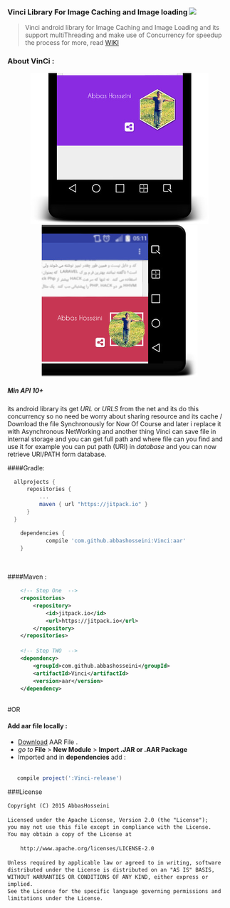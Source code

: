 ### Vinci Library For Image Caching and Image loading [![](https://jitpack.io/v/abbashosseini/Vinci.svg)](https://jitpack.io/#abbashosseini/Vinci)

> Vinci android library for Image Caching and Image Loading and its support multiThreading and make use of Concurrency for speedup the process for more, read [WIKI](https://github.com/abbashosseini/Vinci/wiki)

### About VinCi :
<p align="center">
<img src="https://github.com/abbashosseini/Vinci/blob/master/ScreenShot/P.jpg"/>
<img src="https://github.com/abbashosseini/Vinci/blob/master/ScreenShot/L.jpg"/>
</p>

##### Min API 10+

its android library its get _URL_ or _URLS_ from the net and its do this concurrency so no need be worry about sharing resource and its cache / Download the file Synchronously for Now Of Course and later i replace it with Asynchronous NetWorking and another thing Vinci can save file in internal storage and you can get full path and where file can you find and use it for example you can put path (URI) in _database_ and you can now retrieve URI/PATH form database.

  
####Gradle:
  
  
  
  
  ```gradle
	allprojects {
		repositories {
			...
			maven { url "https://jitpack.io" }
		}
	}
```
```gradle	
	dependencies {
	        compile 'com.github.abbashosseini:Vinci:aar'
	}

  
  ````
  
####Maven :

```xml
	<!-- Step One  -->
	<repositories>
		<repository>
		    <id>jitpack.io</id>
		    <url>https://jitpack.io</url>
		</repository>
	</repositories>
	
	<!-- Step TWO  -->
	<dependency>
	    <groupId>com.github.abbashosseini</groupId>
	    <artifactId>Vinci</artifactId>
	    <version>aar</version>
	</dependency>



```



#OR

#### Add **aar** file locally  :

- [Download](https://github.com/abbashosseini/Vinci/releases/download/aar/Vinci-release.aar) AAR File .
- _go to_ **File** > **New Module** > **Import .JAR or .AAR Package**
- Imported and in **dependencies** add :


 ```gradle	
 
	compile project(':Vinci-release')		

``` 

###License

	Copyright (C) 2015 AbbasHosseini
	
	Licensed under the Apache License, Version 2.0 (the "License");
	you may not use this file except in compliance with the License.
	You may obtain a copy of the License at
	
	    http://www.apache.org/licenses/LICENSE-2.0
	
	Unless required by applicable law or agreed to in writing, software
	distributed under the License is distributed on an "AS IS" BASIS,
	WITHOUT WARRANTIES OR CONDITIONS OF ANY KIND, either express or implied.
	See the License for the specific language governing permissions and
	limitations under the License.
